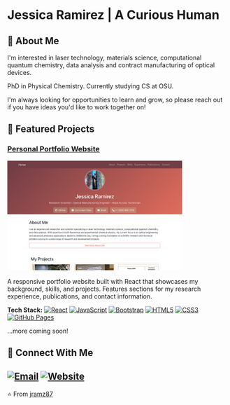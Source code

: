 # Jessica Ramirez     |     A Curious Human

## 👋 About Me
I'm interested in laser technology, materials science, computational quantum chemistry, data analysis and contract manufacturing of optical devices. 

PhD in Physical Chemistry. Currently studying CS at OSU.

I'm always looking for opportunities to learn and grow, so please reach out if you have ideas you'd like to work together on!

## 🚀 Featured Projects
### [Personal Portfolio Website](https://jramz87.github.io/)
<img src="https://github.com/jramz87/jramz87.github.io/raw/main/screenshots/homepage.png" width="400" alt="Portfolio Website Screenshot">

A responsive portfolio website built with React that showcases my background, skills, and projects. Features sections for my research experience, publications, and contact information.

**Tech Stack:** 
[![React](https://img.shields.io/badge/React-20232A?style=flat-square&logo=react&logoColor=61DAFB)](https://reactjs.org/)
[![JavaScript](https://img.shields.io/badge/JavaScript-F7DF1E?style=flat-square&logo=javascript&logoColor=black)](https://developer.mozilla.org/en-US/docs/Web/JavaScript)
[![Bootstrap](https://img.shields.io/badge/Bootstrap-563D7C?style=flat-square&logo=bootstrap&logoColor=white)](https://getbootstrap.com/)
[![HTML5](https://img.shields.io/badge/HTML5-E34F26?style=flat-square&logo=html5&logoColor=white)](https://developer.mozilla.org/en-US/docs/Web/HTML)
[![CSS3](https://img.shields.io/badge/CSS3-1572B6?style=flat-square&logo=css3&logoColor=white)](https://developer.mozilla.org/en-US/docs/Web/CSS)
[![GitHub Pages](https://img.shields.io/badge/GitHub_Pages-181717?style=flat-square&logo=github&logoColor=white)](https://pages.github.com/)


...more coming soon!

## 🔗 Connect With Me
[![Email](https://img.shields.io/badge/-Email-D14836?style=flat-square&logo=gmail&logoColor=white)](mailto:jramz1897@gmail.com)
[![Website](https://img.shields.io/badge/-Website-000000?style=flat-square&logo=safari&logoColor=white)](https://jramz87.github.io/)
---
⭐️ From [jramz87](https://github.com/jramz87)
